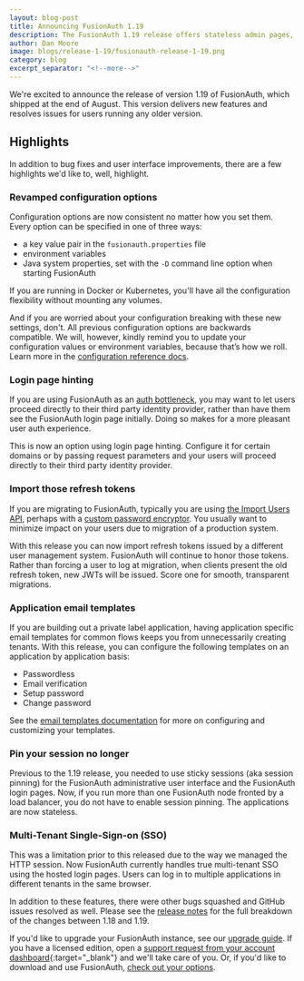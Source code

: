 ```yaml
---
layout: blog-post
title: Announcing FusionAuth 1.19
description: The FusionAuth 1.19 release offers stateless admin pages, multi-tenant Single-Sign-on (SSO), more flexible configuration, and more.
author: Dan Moore
image: blogs/release-1-19/fusionauth-release-1-19.png
category: blog
excerpt_separator: "<!--more-->"
---
```


We're excited to announce the release of version 1.19 of FusionAuth, which shipped at the end of August. This version delivers new features and resolves issues for users running any older version.

<!--more-->

## Highlights

In addition to bug fixes and user interface improvements, there are a few highlights we'd like to, well, highlight.

### Revamped configuration options

Configuration options are now consistent no matter how you set them. Every option can be specified in one of three ways:

* a key value pair in the `fusionauth.properties` file
* environment variables
* Java system properties, set with the `-D` command line option when starting FusionAuth

If you are running in Docker or Kubernetes, you'll have all the configuration flexibility without mounting any volumes.

And if you are worried about your configuration breaking with these new settings, don't. All previous configuration options are backwards compatible. We will, however, kindly remind you to update your configuration values or environment variables, because that’s how we roll. Learn more in the [configuration reference docs](/docs/v1/tech/reference/configuration).

### Login page hinting

If you are using FusionAuth as an [auth bottleneck](/blog/2020/07/08/auth-and-the-bottleneck-architecture), you may want to let users proceed directly to their third party identity provider, rather than have them see the FusionAuth login page initially. Doing so makes for a more pleasant user auth experience. 

This is now an option using login page hinting. Configure it for certain domains or by passing request parameters and your users will proceed directly to their third party identity provider.

### Import those refresh tokens

If you are migrating to FusionAuth, typically you are using [the Import Users API](/docs/v1/tech/apis/users#import-users), perhaps with a [custom password encryptor](/docs/v1/tech/plugins/password-encryptors). You usually want to minimize impact on your users due to migration of a production system. 

With this release you can now import refresh tokens issued by a different user management system. FusionAuth will continue to honor those tokens. Rather than forcing a user to log at migration, when clients present the old refresh token, new JWTs will be issued. Score one for smooth, transparent migrations.

### Application email templates

If you are building out a private label application, having application specific email templates for common flows keeps you from unnecessarily creating tenants. With this release, you can configure the following templates on an application by application basis:

* Passwordless
* Email verification
* Setup password
* Change password

See the [email templates documentation](/docs/v1/tech/email-templates/) for more on configuring and customizing your templates.

### Pin your session no longer 

Previous to the 1.19 release, you needed to use sticky sessions (aka session pinning) for the FusionAuth administrative user interface and the FusionAuth login pages. Now, if you run more than one FusionAuth node fronted by a load balancer, you do not have to enable session pinning. The applications are now stateless.

### Multi-Tenant Single-Sign-on (SSO)

This was a limitation prior to this released due to the way we managed the HTTP session. Now FusionAuth currently handles true multi-tenant SSO using the hosted login pages. Users can log in to multiple applications in different tenants in the same browser.

In addition to these features, there were other bugs squashed and GitHub issues resolved as well. Please see the [release notes](/docs/v1/tech/release-notes) for the full breakdown of the changes between 1.18 and 1.19. 

If you'd like to upgrade your FusionAuth instance, see our [upgrade guide](/docs/v1/tech/installation-guide/upgrade). If you have a licensed edition, open a [support request from your account dashboard](https://account.fusionauth.io){:target="_blank"} and we'll take care of you. Or, if you'd like to download and use FusionAuth, [check out your options](/pricing).

